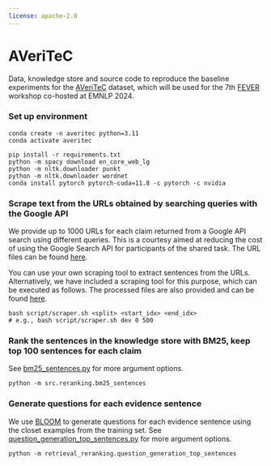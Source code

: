 ```yaml
---
license: apache-2.0
---
```


# AVeriTeC


Data, knowledge store and source code to reproduce the baseline experiments for the [AVeriTeC](https://arxiv.org/abs/2305.13117) dataset, which will be used for the 7th [FEVER](https://fever.ai/) workshop co-hosted at EMNLP 2024.


### Set up environment

```
conda create -n averitec python=3.11
conda activate averitec

pip install -r requirements.txt
python -m spacy download en_core_web_lg
python -m nltk.downloader punkt
python -m nltk.downloader wordnet
conda install pytorch pytorch-cuda=11.8 -c pytorch -c nvidia
```

### Scrape text from the URLs obtained by searching queries with the Google API

We provide up to 1000 URLs for each claim returned from a Google API search using different queries. This is a courtesy aimed at reducing the cost of using the Google Search API for participants of the shared task. The URL files can be found [here](https://huggingface.co/chenxwh/AVeriTeC/tree/main/data_store/urls).

You can use your own scraping tool to extract sentences from the URLs. Alternatively, we have included a scraping tool for this purpose, which can be executed as follows. The processed files are also provided and can be found [here](https://huggingface.co/chenxwh/AVeriTeC/tree/main/data_store/knowledge_store).

```
bash script/scraper.sh <split> <start_idx> <end_idx> 
# e.g., bash script/scraper.sh dev 0 500
```

### Rank the sentences in the knowledge store with BM25, keep top 100 sentences for each claim
See [bm25_sentences.py](https://huggingface.co/chenxwh/AVeriTeC/blob/main/src/reranking/bm25_sentences.py) for more argument options.
```
python -m src.reranking.bm25_sentences
```

### Generate questions for each evidence sentence
We use [BLOOM](https://huggingface.co/bigscience/bloom-7b1) to generate questions for each evidence sentence using the closet examples from the training set. See [question_generation_top_sentences.py](https://huggingface.co/chenxwh/AVeriTeC/blob/main/src/reranking/question_generation_top_sentences.py) for more argument options.
```
python -m retrieval_reranking.question_generation_top_sentences
```